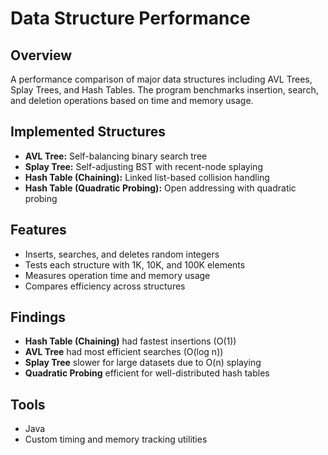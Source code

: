 # Data Structure Performance

## Overview
A performance comparison of major data structures including AVL Trees, Splay Trees, and Hash Tables. The program benchmarks insertion, search, and deletion operations based on time and memory usage.

## Implemented Structures
- **AVL Tree:** Self-balancing binary search tree
- **Splay Tree:** Self-adjusting BST with recent-node splaying
- **Hash Table (Chaining):** Linked list-based collision handling
- **Hash Table (Quadratic Probing):** Open addressing with quadratic probing

## Features
- Inserts, searches, and deletes random integers
- Tests each structure with 1K, 10K, and 100K elements
- Measures operation time and memory usage
- Compares efficiency across structures

## Findings
- **Hash Table (Chaining)** had fastest insertions (O(1))
- **AVL Tree** had most efficient searches (O(log n))
- **Splay Tree** slower for large datasets due to O(n) splaying
- **Quadratic Probing** efficient for well-distributed hash tables

## Tools
- Java
- Custom timing and memory tracking utilities
